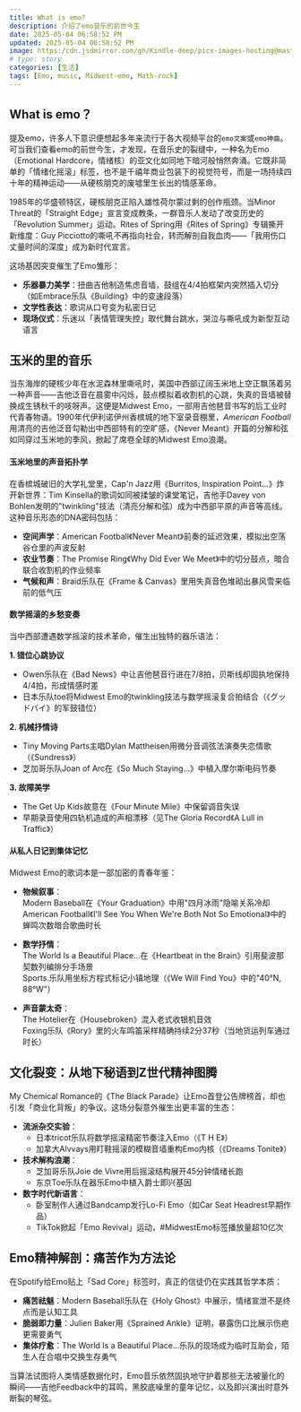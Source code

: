 ```yaml
---
title: What is emo?
description: 介绍了emo音乐的前世今生
date: 2025-05-04 06:58:52 PM
updated: 2025-05-04 06:58:52 PM
image: https:/cdn.jsdmirror.com/gh/Kindle-deep/picx-images-hosting@master/what-is-emo.png
# type: story
categories: [生活]
tags: [Emo, music, Midwest-emo, Math-rock]
---
```

## **What is emo**？
提及emo，许多人下意识便想起多年来流行于各大视频平台的`emo文案`或`emo神曲`。可当我们查看emo的前世今生，才发现，在音乐史的裂缝中，一种名为Emo（Emotional Hardcore，情绪核）的亚文化如同地下暗河般悄然奔涌。它既非简单的「情绪化摇滚」标签，也不是千禧年商业包装下的视觉符号，而是一场持续四十年的精神运动——从硬核朋克的废墟里生长出的情感革命。

1985年的华盛顿特区，硬核朋克正陷入雄性荷尔蒙过剩的创作瓶颈。当Minor Threat的「Straight Edge」宣言变成教条，一群音乐人发动了改变历史的「Revolution Summer」运动。Rites of Spring用《Rites of Spring》专辑撕开新维度：Guy Picciotto的嘶吼不再指向社会，转而解剖自我血肉——「我用伤口丈量时间的深度」成为新时代宣言。

这场基因突变催生了Emo雏形：
- **乐器暴力美学**：扭曲吉他制造焦虑音墙，鼓组在4/4拍框架内突然插入切分（如Embrace乐队《Building》中的变速段落）
- **文学性表达**：歌词从口号变为私密日记
- **现场仪式**：乐迷以「表情管理失控」取代舞台跳水，哭泣与嘶吼成为新型互动语言

## **玉米的里的音乐**
当东海岸的硬核少年在水泥森林里嘶吼时，美国中西部辽阔玉米地上空正飘荡着另一种声音——吉他泛音在晨雾中闪烁，鼓点模拟着收割机的心跳，失真的音墙被替换成生锈秋千的吱呀声。这便是Midwest Emo，一部用吉他琶音书写的后工业时代青春物语。1990年代伊利诺伊州香槟城的地下室录音棚里，*American Football*用清亮的吉他泛音勾勒出中西部特有的空旷感，《Never Meant》开篇的分解和弦如同穿过玉米地的季风，掀起了席卷全球的Midwest Emo浪潮。

#### **玉米地里的声音拓扑学**
在香槟城破旧的大学礼堂里，Cap'n Jazz用《Burritos, Inspiration Point...》炸开新世界：Tim Kinsella的歌词如同被揉皱的课堂笔记，吉他手Davey von Bohlen发明的"twinkling"技法（清亮分解和弦）成为中西部平原的声音等高线。这种音乐形态的DNA密码包括：

- **空间声学**：American Football《Never Meant》前奏的延迟效果，模拟出空荡谷仓里的声波反射
- **农业节奏**：The Promise Ring《Why Did Ever We Meet》中的切分鼓点，暗合联合收割机的作业频率
- **气候和声**：Braid乐队在《Frame & Canvas》里用失真音色堆砌出暴风雪来临前的低气压

#### **数学摇滚的乡愁变奏**
当中西部遭遇数学摇滚的技术革命，催生出独特的器乐语法：

**1. 错位心跳协议**  
- Owen乐队在《Bad News》中让吉他琶音行进在7/8拍，贝斯线却固执地保持4/4拍，形成情感时差  
- 日本乐队toe将Midwest Emo的twinkling技法与数学摇滚复合拍结合（《グッドバイ》的军鼓错位）  

**2. 机械抒情诗**  
- Tiny Moving Parts主唱Dylan Mattheisen用微分音调弦法演奏失恋情歌（《Sundress》）  
- 芝加哥乐队Joan of Arc在《So Much Staying...》中植入摩尔斯电码节奏  

**3. 故障美学**  
- The Get Up Kids故意在《Four Minute Mile》中保留调音失误  
- 早期录音使用四轨机造成的声相漂移（见The Gloria Record《A Lull in Traffic》）  

#### **从私人日记到集体记忆**
Midwest Emo的歌词本是一部加密的青春年鉴：

- **物候叙事**：  
  Modern Baseball在《Your Graduation》中用"四月冰雨"隐喻关系冷却  
  American Football《I'll See You When We're Both Not So Emotional》中的蝉鸣次数暗合歌曲时长  

- **数学抒情**：  
  The World Is a Beautiful Place...在《Heartbeat in the Brain》引用斐波那契数列编排分手场景  
  Sports.乐队用坐标方程式标记小镇地理（《We Will Find You》中的"40°N, 88°W"）  

- **声音蒙太奇**：  
  The Hotelier在《Housebroken》混入老式收银机音效  
  Foxing乐队《Rory》里的火车鸣笛采样精确持续2分37秒（当地货运列车通过时长） 

## **文化裂变：从地下秘语到Z世代精神图腾**
My Chemical Romance的《The Black Parade》让Emo首登公告牌榜首，却也引发「商业化背叛」的争议。这场分裂意外催生出更丰富的生态：

- **流派杂交实验**：  
  - 日本tricot乐队将数学摇滚精密节奏注入Emo（《T H E》）
  - 加拿大Alvvays用盯鞋摇滚的模糊音墙重构Emo内核（《Dreams Tonite》）
- **技术解构浪潮**：  
  - 芝加哥乐队Joie de Vivre用后摇滚结构展开45分钟情绪长跑
  - 东京Toe乐队在器乐Emo中植入爵士即兴基因
- **数字时代新语言**：  
  - 卧室制作人通过Bandcamp发行Lo-Fi Emo（如Car Seat Headrest早期作品）
  - TikTok掀起「Emo Revival」运动，#MidwestEmo标签播放量超10亿次

## **Emo精神解剖：痛苦作为方法论**
在Spotify给Emo贴上「Sad Core」标签时，真正的信徒仍在实践其哲学本质：
- **痛苦祛魅**：Modern Baseball乐队在《Holy Ghost》中展示，情绪宣泄不是终点而是认知工具
- **脆弱即力量**：Julien Baker用《Sprained Ankle》证明，暴露伤口比展示伤疤更需要勇气
- **集体疗愈**：The World Is a Beautiful Place...乐队的现场成为临时互助会，陌生人在合唱中交换生存勇气

当算法试图将人类情感数据化时，Emo音乐依然固执地守护着那些无法被量化的瞬间——吉他Feedback中的耳鸣，黑胶底噪里的童年记忆，以及即兴演出时意外断裂的琴弦。

